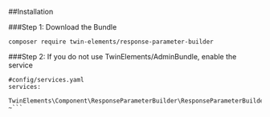 ##Installation

###Step 1: Download the Bundle

```composer require twin-elements/response-parameter-builder```

###Step 2: If you do not use TwinElements/AdminBundle, enable the service 
```
#config/services.yaml
services:
    TwinElements\Component\ResponseParameterBuilder\ResponseParameterBuilder: ~```
